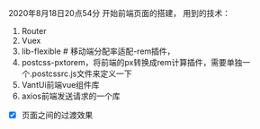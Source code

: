 
2020年8月18日20点54分
开始前端页面的搭建，
用到的技术：
1. Router
2. Vuex
3. lib-flexible # 移动端分配率适配-rem插件，
4. postcss-pxtorem，将前端的px转换成rem计算插件，需要单独一个.postcssrc.js文件来定义一下
5. VantUi前端vue组件库
6. axios前端发送请求的一个库
- [x] 页面之间的过渡效果